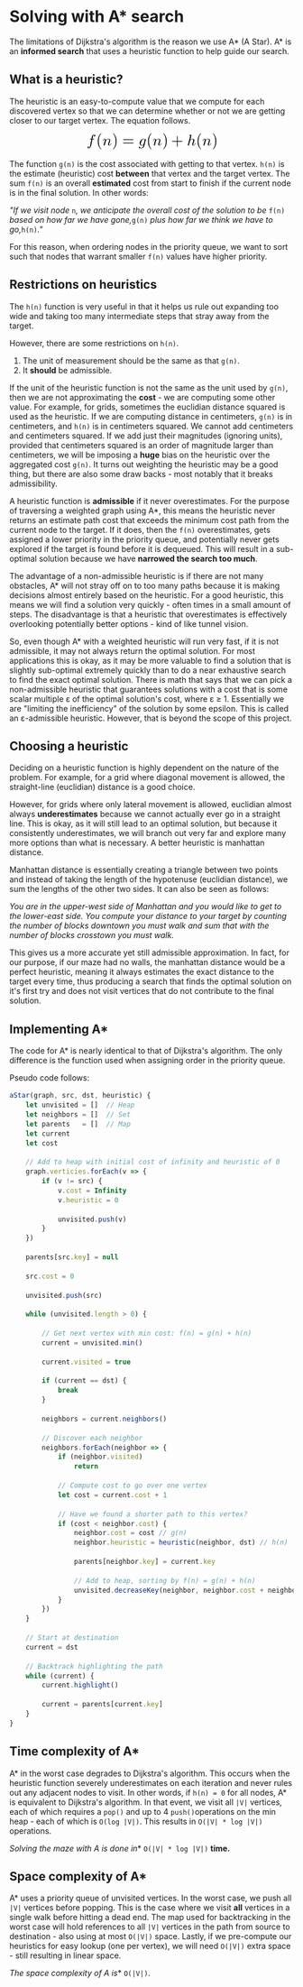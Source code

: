 # Solving with A* search
The limitations of Dijkstra's algorithm is the reason we use A* (A Star). A* is an **informed search** that uses a heuristic function to help guide our search.

## What is a heuristic?
The heuristic is an easy-to-compute value that we compute for each discovered vertex so that we can determine whether or not we are getting closer to our target vertex. The equation follows.

<p align="center">
  <img src="img/png/informed-search-equation.png"><br>
</p>

The function `g(n)` is the cost associated with getting to that vertex. `h(n)` is the estimate (heuristic) cost **between** that vertex and the target vertex. The sum `f(n)` is an overall **estimated** cost from start to finish if the current node is in the final solution. In other words:

*"If we visit node* `n`*, we anticipate the overall cost of the solution to be* `f(n)` *based on how far we have gone,*`g(n)` *plus how far we think we have to go,*`h(n)`*."*

For this reason, when ordering nodes in the priority queue, we want to sort such that nodes that warrant smaller `f(n)` values have higher priority.

## Restrictions on heuristics
The `h(n)` function is very useful in that it helps us rule out expanding too wide and taking too many intermediate steps that stray away from the target.

However, there are some restrictions on `h(n)`.

1. The unit of measurement should be the same as that `g(n)`.
2. It **should** be admissible.

If the unit of the heuristic function is not the same as the unit used by `g(n)`, then we are not approximating the **cost** - we are computing some other value. For example, for grids, sometimes the euclidian distance squared is used as the heuristic. If we are computing distance in centimeters, `g(n)` is in centimeters, and `h(n)` is in centimeters squared. We cannot add centimeters and centimeters squared. If we add just their magnitudes (ignoring units), provided that centimeters squared is an order of magnitude larger than centimeters, we will be imposing a **huge** bias on the heuristic over the aggregated cost `g(n)`. It turns out weighting the heuristic may be a good thing, but there are also some draw backs - most notably that it breaks admissibility.

A heuristic function is **admissible** if it never overestimates. For the purpose of traversing a weighted graph using A*, this means the heuristic never returns an estimate path cost that exceeds the minimum cost path from the current node to the target. If it does, then the `f(n)` overestimates, gets assigned a lower priority in the priority queue, and potentially never gets explored if the target is found before it is dequeued. This will result in a sub-optimal solution because we have **narrowed the search too much**.

The advantage of a non-admissible heuristic is if there are not many obstacles, A* will not stray off on to too many paths because it is making decisions almost entirely based on the heuristic. For a good heuristic, this means we will find a solution very quickly - often times in a small amount of steps. The disadvantage is that a heuristic that overestimates is effectively overlooking potentially better options - kind of like tunnel vision.

So, even though A* with a weighted heuristic will run very fast, if it is not admissible, it may not always return the optimal solution. For most applications this is okay, as it may be more valuable to find a solution that is slightly sub-optimal extremely quickly than to do a near exhaustive search to find the exact optimal solution. There is math that says that we can pick a non-admissible heuristic that guarantees solutions with a cost that is some scalar multiple ε of the optimal solution's cost, where ε ≥ 1. Essentially we are "limiting the inefficiency" of the solution by some epsilon. This is called an ε-admissible heuristic. However, that is beyond the scope of this project.

## Choosing a heuristic
Deciding on a heuristic function is highly dependent on the nature of the problem. For example, for a grid where diagonal movement is allowed, the straight-line (euclidian) distance is a good choice.


However, for grids where only lateral movement is allowed, euclidian almost always **underestimates** because we cannot actually ever go in a straight line. This is okay, as it will still lead to an optimal solution, but because it consistently underestimates, we will branch out very far and explore many more options than what is necessary. A better heuristic is manhattan distance.

Manhattan distance is essentially creating a triangle between two points and instead of taking the length of the hypotenuse (euclidian distance), we sum the lengths of the other two sides. It can also be seen as follows:

*You are in the upper-west side of Manhattan and you would like to get to the lower-east side. You compute your distance to your target by counting the number of blocks downtown you must walk and sum that with the number of blocks crosstown you must walk.*

This gives us a more accurate yet still admissible approximation. In fact, for our purpose, if our maze had no walls, the manhattan distance would be a perfect heuristic, meaning it always estimates the exact distance to the target every time, thus producing a search that finds the optimal solution on it's first try and does not visit vertices that do not contribute to the final solution.

## Implementing A*
The code for A* is nearly identical to that of Dijkstra's algorithm. The only difference is the function used when assigning order in the priority queue.

Pseudo code follows:

```javascript
aStar(graph, src, dst, heuristic) {
	let unvisited = []	// Heap
	let neighbors = []	// Set
	let parents   = []	// Map
	let current
	let cost

	// Add to heap with initial cost of infinity and heuristic of 0
	graph.verticies.forEach(v => {
		if (v != src) {
			v.cost = Infinity
			v.heuristic = 0

			unvisited.push(v)
		}
	})

	parents[src.key] = null

	src.cost = 0

	unvisited.push(src)

	while (unvisited.length > 0) {

		// Get next vertex with min cost: f(n) = g(n) + h(n)
		current = unvisited.min()

		current.visited = true

		if (current == dst) {
			break
		}

		neighbors = current.neighbors()

		// Discover each neighbor
		neighbors.forEach(neighbor => {
			if (neighbor.visited)
				return

			// Compute cost to go over one vertex
			let cost = current.cost + 1

			// Have we found a shorter path to this vertex?
			if (cost < neighbor.cost) {
				neighbor.cost = cost // g(n)
				neighbor.heuristic = heuristic(neighbor, dst) // h(n)

				parents[neighbor.key] = current.key

				// Add to heap, sorting by f(n) = g(n) + h(n)
				unvisited.decreaseKey(neighbor, neighbor.cost + neighbor.heuristic)
			}
		})
	}

	// Start at destination
	current = dst

	// Backtrack highlighting the path
	while (current) {
		current.highlight()

		current = parents[current.key]
	}
}
```


## Time complexity of A*

A* in the worst case degrades to Dijkstra's algorithm. This occurs when the heuristic function severely underestimates on each iteration and never rules out any adjacent nodes to visit. In other words, if `h(n) = 0` for all nodes, A* is equivalent to Dijkstra's algorithm. In that event, we visit all `|V|` vertices, each of which requires a `pop()` and up to 4 `push()`operations on the min heap - each of which is `O(log |V|)`. This results in `O(|V| * log |V|)` operations.

**Solving the maze with A* is done in** `O(|V| * log |V|)` **time.**

## Space complexity of A*

A* uses a priority queue of unvisited vertices. In the worst case, we
push all `|V|` vertices before popping. This is the case where we visit **all** vertices in a single walk before hitting a dead end. The map used for backtracking in the worst case will hold references to all `|V|` vertices in the path from source to destination - also using at most `O(|V|)` space. Lastly, if we pre-compute our heuristics for easy lookup (one per vertex), we will need `O(|V|)` extra space - still resulting in linear space.

**The space complexity of A* is** `O(|V|)`.
